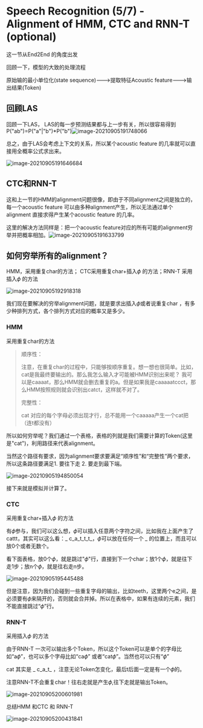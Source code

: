 # Speech Recognition (5/7) - Alignment of HMM, CTC and RNN-T (optional)

这一节从End2End 的角度出发



回顾一下，模型的大致的处理流程

原始输的最小单位化(state sequence)--->提取特征Acoustic feature--->输出结果(Token)



## 回顾LAS

回顾一下LAS， LAS的每一步预测结果都与上一步有关，所以很容易得到P("ab")=P("a"|"b")*P("b")![image-20210905191748066](https://gitee.com/pinboy/typora-image/raw/master/img/202109051917126.png)

总之，由于LAS会考虑上下文的关系，所以某个acoustic feature 的几率就可以直接用全概率公式求出来。

![image-20210905191646684](https://gitee.com/pinboy/typora-image/raw/master/img/202109051916723.png)



## CTC和RNN-T

这和上一节的HMM的alignment问题很像，即由于不同alignment之间是独立的，每一个acoustic  feature 可以由多种alignment产生，所以无法通过单个 alignment 直接求得产生某个acoustic feature 的几率。

这里的解决方法同样是：把一个acoustic feature对应的所有可能的alignment穷举并把概率相加。![image-20210905191633799](https://gitee.com/pinboy/typora-image/raw/master/img/202109051916856.png)





## 如何穷举所有的alignment？

HMM，采用重复char的方法； CTC采用重复char+插入𝜙 的方法；RNN-T 采用插入𝜙 的方法

![image-20210905192918318](https://gitee.com/pinboy/typora-image/raw/master/img/202109051929415.png)

我们现在要解决的穷举alignment问题，就是要求出插入𝜙或者说重复char ，有多少种排列方式，各个排列方式对应的概率又是多少。

### HMM

采用重复char的方法

> 顺序性：  
>
> 注意，在重复char的过程中，只能够按顺序重复。想一想也很简单。比如，cat是我最终要输出的。那么我怎么输入才可能被HMM识别出来呢？ 我可以是caaaat，那么HMM就会删去重复的a。但是如果我是caaaaatccct，那么HMM按照规则就会识别出catct，这样就不对了。
>
> 完整性：
>
> cat 对应的每个字母必须出现才行，总不能用一个caaaaa产生一个cat把（连t都没有）



所以如何穷举呢？我们通过一个表格，表格的列就是我们需要计算的Token(这里是"cat")，利用路径来代表alignment。

当然这个路径有要求，因为alignment要求要满足“顺序性”和“完整性”两个要求，所以这条路径要满足1. 要往下走 2. 要走到最下端。

![image-20210905194850054](https://gitee.com/pinboy/typora-image/raw/master/img/202109051948121.png)

接下来就是模拟并计算了。



### CTC

采用重复char+插入𝜙 的方法

有𝜙参与，我们可以这么想，𝜙可以插入任意两个字符之间，比如我在上面产生了cattt，其实可以这么看：_ c_a_t_t_t_，𝜙可以放在任何一个 _ 的位置上，而且可以放0个或者无数个。 

看下面表格，放0个𝜙，就是跳过"𝜙"行，直接到下一个char；放1个𝜙，就是往下走1步；放n个𝜙，就是往右走n步。

![image-20210905195445488](https://gitee.com/pinboy/typora-image/raw/master/img/202109051954547.png)

但是注意，因为我们会碰到一些重复字母的输出，比如teeth，这里两个e之间，是必须要有𝜙来隔开的，否则就会合并掉。所以在表格中，如果有连续的元素，我们不能直接跳过“𝜙”行。



### RNN-T

采用插入𝜙 的方法

由于RNN-T 一次可以输出多个Token，所以这个Token可以是单个的字母比如“a𝜙”，也可以多个字母比如“ca𝜙” 或者“cat𝜙”。当然也可以只有“𝜙”

cat  其实是 _ c_a_t_ ，注意无论Token怎变化，最后t后面一定是有一个𝜙的。

注意RNN-T不会重复char！往右走就是产生𝜙,往下走就是输出Token。

![image-20210905200601981](https://gitee.com/pinboy/typora-image/raw/master/img/202109052006043.png)



总结HMM 和CTC 和 RNN-T

![image-20210905200431841](https://gitee.com/pinboy/typora-image/raw/master/img/202109052004885.png)



